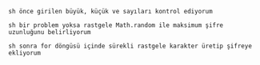 ```sh önce girilen büyük, küçük ve sayıları kontrol ediyorum```

```sh bir problem yoksa rastgele Math.random ile maksimum şifre uzunluğunu belirliyorum```

```sh sonra for döngüsü içinde sürekli rastgele karakter üretip şifreye ekliyorum```
   